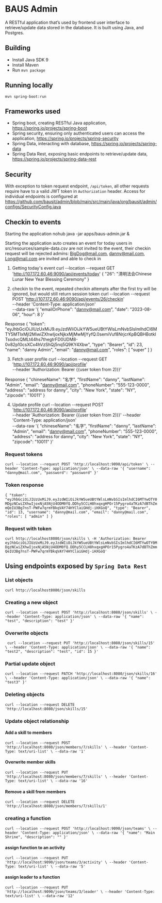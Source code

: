 # BAUS Admin
A RESTful application that’s used by frontend user interface to retrieve/update data stored in the database. It is built using Java, and Postgres.

## Building
- Install Java SDK 9
- Install Maven
- Run `mvn package`

## Running locally
`mvn spring-boot:run`

## Frameworks used
- Spring boot, creating RESTful Java application, https://spring.io/projects/spring-boot
- Spring security, ensuring only authenticated users can access the application, https://spring.io/projects/spring-security
- Spring Data, interacting with database, https://spring.io/projects/spring-data
- Spring Data Rest, exposing basic endpoints to retrieve/update data, https://spring.io/projects/spring-data-rest

## Security
With exception to token request endpoint, `/api/token`, all other requests require have to a valid JWT token in `Authorization` header.
Access for individual endpoints is configured at https://github.com/bausit/admin/blob/main/src/main/java/org/bausit/admin/configs/SecurityConfig.java


## Checkin to events
Starting the application
nohub java -jar apps/baus-admin.jar &

Starting the application auto creates an event for today
users in src/resources/sample-data.csv are not invited to the event, their checkin request will be rejected
admins: BigDog@mail.com, danny@mail.com, Long@mail.com are invited and able to check in



1. Getting today's event
   curl --location --request GET 'http://107.172.60.46:9090/api/events/today'
   {
   "26": "清明法会Chinese Lunar New Year Blessing Ceremony"
   }


2. checkin to the event, repeated checkin attempts after the first try will be ignored, but would still return session token
   curl --location --request POST 'http://107.172.60.46:9090/api/events/26/checkin' \
   --header 'Content-Type: application/json' \
   --data-raw '{
   "emailOrPhone": "danny@mail.com",
   "date": "2023-08-06",
   "hour": 8
   }'

Response
{
"token": "eyJhbGciOiJIUzUxMiJ9.eyJzdWIiOiJkYW5ueUBtYWlsLmNvbSIsImlhdCI6MTY5MTIxMjI2MiwiZXhwIjoxNjkxMjMwMjYyfQ.0semiVuf8NrjcrKpBQBHBotkITsodvcQMLt44hs7thegtrFD0UDM8-0v82p10csXCx4hVzShQj5nq5Q9KY4Xbw",
"type": "Bearer",
"id": 23,
"name": "danny Admin",
"email": "danny@mail.com",
"roles": [
"super"
]
}

3. Fetch user profile
   curl --location --request GET 'http://107.172.60.46:9090/api/profile' \
   --header 'Authorization: Bearer {{user token from 2)}}'

Response
{
"chineseName": "名字",
"firstName": "danny",
"lastName": "Admin",
"email": "danny@mail.com",
"phoneNumber": "555-123-0000",
"address": "address for danny",
"city": "New York",
"state": "NY",
"zipcode": "10011"
}

4. Update profile
   curl --location --request POST 'http://107.172.60.46:9090/api/profile' \
   --header 'Authorization: Bearer {{user token from 2)}}'
   --header 'Content-Type: application/json' \
   --data-raw '{
   "chineseName": "名字",
   "firstName": "danny",
   "lastName": "Admin",
   "email": "danny@mail.com",
   "phoneNumber": "555-123-0000",
   "address": "address for danny",
   "city": "New York",
   "state": "NY",
   "zipcode": "10011"
   }'

### Request tokens
`
curl --location --request POST 'http://localhost:9090/api/token' \
--header 'Content-Type: application/json' \
--data-raw '{
"username": "danny@mail.com",
"password": "password"
}'
`
### Token response
`
{
"token": "eyJhbGciOiJIUzUxMiJ9.eyJzdWIiOiJkYW5ueUBtYWlsLmNvbSIsImlhdCI6MTYwOTY0MDgzNCwiZXhwIjoxNjA5NjU4ODM0fQ.DDhy5CCLH8hxqxgHPOr15Pygro4aTKzA7dBThZmmQeIU3Bg7nsT-PWFw7qrmYBkqVAY74HYClaiGHdj-iHXGoQ",
"type": "Bearer",
"id": 13,
"username": "danny@mail.com",
"email": "danny@mail.com",
"roles": [
"admin"
]
}
`

### Request with token
`
curl http://localhost8080/json/skills \
-H 'Authorization: Bearer eyJhbGciOiJIUzUxMiJ9.eyJzdWIiOiJkYW5ueUBtYWlsLmNvbSIsImlhdCI6MTYwOTY0MDgzNCwiZXhwIjoxNjA5NjU4ODM0fQ.DDhy5CCLH8hxqxgHPOr15Pygro4aTKzA7dBThZmmQeIU3Bg7nsT-PWFw7qrmYBkqVAY74HYClaiGHdj-iHXGoQ'
`

## Using endpoints exposed by `Spring Data Rest` 
### List objects
`curl http://localhost8080/json/skills`

### Creating a new object
`
curl --location --request POST 'http://localhost:8080/json/skills' \
--header 'Content-Type: application/json' \
--data-raw '{
"name": "test",
"description": "test"
}'
`

### Overwrite objects
`
curl --location --request PUT 'http://localhost:8080/json/skills/15' \
--header 'Content-Type: application/json' \
--data-raw '{
"name": "test2",
"description": "test",
"id": 15
}'`

### Partial update object
`
curl --location --request PATCH 'http://localhost:8080/json/skills/16' \
--header 'Content-Type: application/json' \
--data-raw '{
"name": "test3"
}'
`

### Deleting objects
`curl --location --request DELETE 'http://localhost:8080/json/skills/15'`

### Update object relationship
#### Add a skill to members
`
curl --location --request POST 'http://localhost:8080/json/members/7/skills' \
--header 'Content-Type: text/uri-list' \
--data-raw '1'
`
#### Overwrite member skills
`
curl --location --request PUT 'http://localhost:8080/json/members/7/skills' \
--header 'Content-Type: text/uri-list' \
--data-raw '16'
`
#### Remove a skill from members
`curl --location --request DELETE 'http://localhost:8080/json/members/7/skills/1'`

### creating a function
`
curl --location --request POST 'http://localhost:9090/json/teams' \
--header 'Content-Type: application/json' \
--data-raw '{
"name": "Main Shrine",
"description": ""
}'
`

#### assign function to an activity
`
curl --location --request PUT 'http://localhost:9090/json/teams/3/activity' \
--header 'Content-Type: text/uri-list' \
--data-raw '5'
`

#### assign leader to a function
`
curl --location --request PUT 'http://localhost:9090/json/teams/3/leader' \
--header 'Content-Type: text/uri-list' \
--data-raw '12'
`